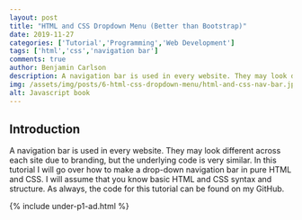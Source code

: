```yaml
---
layout: post
title: "HTML and CSS Dropdown Menu (Better than Bootstrap)"
date: 2019-11-27
categories: ['Tutorial','Programming','Web Development']
tags: ['html','css','navigation bar']
comments: true
author: Benjamin Carlson
description: A navigation bar is used in every website. They may look different across each site due to branding, but the underlying code is very similar. In this tutorial I will go over how to make a drop-down navigation...
img: /assets/img/posts/6-html-css-dropdown-menu/html-and-css-nav-bar.jpg
alt: Javascript book
---
```


## Introduction
A navigation bar is used in every website. They may look different across each site due to branding, but the underlying code is very similar. In this tutorial I will go over how to make a drop-down navigation bar in pure HTML and CSS. I will assume that you know basic HTML and CSS syntax and structure. As always, the code for this tutorial can be found on my GitHub.

{% include under-p1-ad.html %}